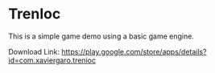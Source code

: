 TrenIoc
=======
This is a simple game demo using a basic game engine.

Download Link: https://play.google.com/store/apps/details?id=com.xaviergaro.trenioc
